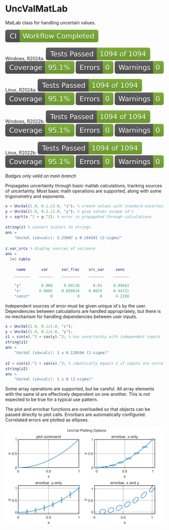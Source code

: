 # UncValMatLab
MatLab class for handling uncertain values.

![CI](resources/ci.svg)

Windows, R2024a:
![TestResults](resources/PCWIN64-R2024a-tests.svg)
![TestCoverage](resources/PCWIN64-R2024a-coverage.svg)
![CodeErrors](resources/PCWIN64-R2024a-errors.svg)
![CodeWarnings](resources/PCWIN64-R2024a-warnings.svg)

Linux, R2024a:
![TestResults](resources/GLNXA64-R2024a-tests.svg)
![TestCoverage](resources/GLNXA64-R2024a-coverage.svg)
![CodeErrors](resources/GLNXA64-R2024a-errors.svg)
![CodeWarnings](resources/GLNXA64-R2024a-warnings.svg)

Windows, R2022b:
![TestResults](resources/PCWIN64-R2022b-tests.svg)
![TestCoverage](resources/PCWIN64-R2022b-coverage.svg)
![CodeErrors](resources/PCWIN64-R2022b-errors.svg)
![CodeWarnings](resources/PCWIN64-R2022b-warnings.svg)

Linux, R2022b:
![TestResults](resources/GLNXA64-R2022b-tests.svg)
![TestCoverage](resources/GLNXA64-R2022b-coverage.svg)
![CodeErrors](resources/GLNXA64-R2022b-errors.svg)
![CodeWarnings](resources/GLNXA64-R2022b-warnings.svg)

_Badges only valid on main branch_ 

Propagates uncertainty through basic matlab calculations, tracking sources
of uncertainty.  Most basic math operations are supported, along with some 
trigonometry and exponents.

```Matlab
x = UncVal(1.0, 0.1./2.0, "x"); % create values with standard uncertaities
y = UncVal(2.0, 0.2./2.0, "y"); % give values unique id's
z = sqrt(x.^2 + y.^2); % error is propagated through calculations

string(z) % convert scalars to strings
ans = 
    "UncVal (id=calc): 2.23607 ± 0.184391 (2-sigma)"

z.var_srcs % display sources of variance
ans = 
  3×5 table

     name       var      var_frac    src_var     sens  
    _______    ______    ________    _______    _______

    "y"         0.008     0.94118      0.01     0.89443
    "x"        0.0005    0.058824    0.0025     0.44721
    "const"         0           0         0      4.2188
```

Independent sources of error must be given unique id's by the user.
Dependencies between calculations are handled appropriately, but there is 
no mechanism for handling dependencies between user inputs.
```Matlab
x = UncVal(1.0, 0.1/2.0, "x");
y = UncVal(1.0, 0.1/2.0, "y");
z1 = sin(x).^2 + cos(y).^2; % has uncertainty with independent inputs
string(z1)
ans = 
    "UncVal (id=calc): 1 ± 0.128594 (2-sigma)"

z2 = sin(x).^2 + cos(x).^2; % identically equals 1 if inputs are correlated
string(z2)
ans = 
    "UncVal (id=calc): 1 ± 0 (2-sigma)"
```

Some array operations are supported, but be careful.  All array elements
with the same id are effectively dependent on one another.  This is not
expected to be true for a typical use pattern.

The plot and errorbar functions are overloaded so that objects can be 
passed directly to plot calls.  Errorbars are automatically configured.
Correlated errors are plotted as ellipses.

<picture>
  <source media="(prefers-color-scheme: dark)" srcset="resources/dark.png">
  <source media="(prefers-color-scheme: light)" srcset="resources/light.png">
  <img alt="Example plot with error bars." src="resources/opaque.png">
</picture>
